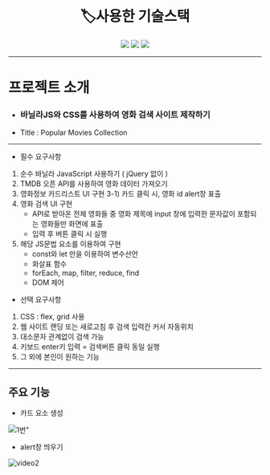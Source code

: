 # <div align="center">  🏷️사용한 기술스택 </div>
<div align= "center"><img src="https://img.shields.io/badge/HTML5-F7DF1E?style=for-the-badge&logo=html5&logoColor=red"> <img src="https://img.shields.io/badge/CSS-1572B6?style=for-the-badge&logo=css3&logoColor=white"> <img src="https://img.shields.io/badge/JavaScript-7DF1E?style=for-the-badge&logo=javascript&logoColor="></div>

---
# 프로젝트 소개 
* ### 바닐라JS와 CSS를 사용하여 영화 검색 사이트 제작하기
* Title :  Popular Movies Collection 

---
* 필수 요구사항

1) 순수 바닐라 JavaScript 사용하기 ( jQuery 없이 )
2) TMDB 오픈 API를 사용하여 영화 데이터 가져오기
3) 영화정보 카드리스트 UI 구현
 3-1) 카드 클릭 시, 영화 id alert창 표출 
4) 영화 검색 UI 구현
   * API로 받아온 전체 영화들 중 영화 제목에 input 창에 입력한 문자값이 포함되는 영화들만 화면에 표출
   * 입력 후 버튼 클릭 시 실행
5)  해당 JS문법 요소를 이용하여 구현
     * const와 let 만을 이용하여 변수선언
     * 화살표 함수 
     *  forEach, map, filter, reduce, find
     *  DOM 제어

* 선택 요구사항

1) CSS : flex, grid 사용
2) 웹 사이트 랜딩 또는 새로고침 후 검색 입력칸 커서 자동위치
3) 대소문자 관계없이 검색 가능
4) 키보드 enter키 입력 = 검색버튼 클릭 동일 실행
5) 그 외에 본인이 원하는 기능

---

## 주요 기능

* 카드 요소 생성

![1번](https://github.com/JoohwanSeo/project/assets/104831702/532e531e-d0e5-4f4e-baea-9d8e70fd2835)"

* alert창 띄우기

![video2](https://github.com/JoohwanSeo/project/assets/104831702/7cd07ca7-b18c-4e43-b7e3-74c486edcdb3)



 
